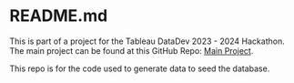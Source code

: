 # README.md

This is part of a project for the Tableau DataDev 2023 - 2024 Hackathon. The main project can be found at this GitHub Repo: [Main Project](https://github.com/jovoight/tableauhackathon).

This repo is for the code used to generate data to seed the database.

